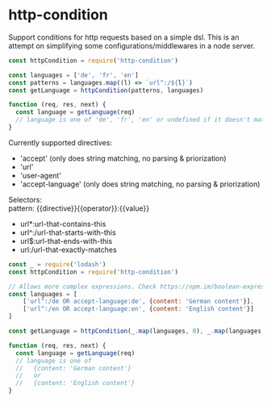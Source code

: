 # http-condition

Support conditions for http requests based on a simple dsl.
This is an attempt on simplifying some configurations/middlewares in a node server.

```js
const httpCondition = require('http-condition')

const languages = ['de', 'fr', 'en']
const patterns = languages.map((l) => `url^:/${l}`)
const getLanguage = httpCondition(patterns, languages)

function (req, res, next) {
  const language = getLanguage(req)
  // language is one of 'de', 'fr', 'en' or undefined if it doesn't match
}
```

Currently supported directives:
- 'accept' (only does string matching, no parsing & priorization)
- 'url'
- 'user-agent'
- 'accept-language' (only does string matching, no parsing & priorization)

Selectors:  
pattern: {{directive}}{{operator}}:{{value}}
- url*:url-that-contains-this
- url^:/url-that-starts-with-this
- url$:url-that-ends-with-this
- url:/url-that-exactly-matches

```js
const _ = require('lodash')
const httpCondition = require('http-condition')

// Allows more complex expressions. Check https://npm.im/boolean-expression
const languages = [
    ['url^:/de OR accept-language:de', {content: 'German content'}],
    ['url^:/en OR accept-language:en', {content: 'English content'}]
]

const getLanguage = httpCondition(_.map(languages, 0), _.map(languages, 1))

function (req, res, next) {
  const language = getLanguage(req)
  // language is one of
  //   {content: 'German content'}
  //   or
  //   {content: 'English content'}
}
```
